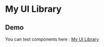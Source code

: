 # My UI Library

## Demo

You can test components here : [My UI Library](https://my-ui-library.onrender.com/)
